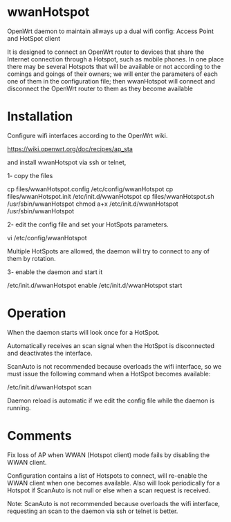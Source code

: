 # wwanHotspot
OpenWrt daemon to maintain allways up a dual wifi config: Access Point and HotSpot client

It is designed to connect an OpenWrt router to devices that share the Internet connection through a Hotspot, such as mobile phones. In one place there may be several Hotspots that will be available or not according to the comings and goings of their owners; we will enter the parameters of each one of them in the configuration file; then wwanHotspot will connect and disconnect the OpenWrt router to them as they become available

# Installation
Configure wifi interfaces according to the OpenWrt wiki.

https://wiki.openwrt.org/doc/recipes/ap_sta

and install wwanHotspot via ssh or telnet,

1- copy the files

cp files/wwanHotspot.config /etc/config/wwanHotspot
cp files/wwanHotspot.init /etc/init.d/wwanHotspot
cp files/wwanHotspot.sh /usr/sbin/wwanHotspot
chmod a+x /etc/init.d/wwanHotspot /usr/sbin/wwanHotspot

2- edit the config file and set your HotSpots parameters.

vi /etc/config/wwanHotspot

Multiple HotSpots are allowed, the daemon will try to connect to any of them by rotation.

3- enable the daemon and start it

/etc/init.d/wwanHotspot enable
/etc/init.d/wwanHotspot start

# Operation

When the daemon starts will look once for a HotSpot.

Automatically receives an scan signal when the HotSpot is disconnected and deactivates the interface.

ScanAuto is not recommended because overloads the wifi interface, so we must issue the following command when a HotSpot becomes available:

/etc/init.d/wwanHotspot scan

Daemon reload is automatic if we edit the config file while the daemon is running.

# Comments

Fix loss of AP when WWAN (Hotspot client) mode fails by disabling the WWAN client.

Configuration contains a list of Hotspots to connect, will re-enable the WWAN client when one becomes available. Also will look periodically for a Hotspot if ScanAuto is not null or else when a scan request is received.

Note: ScanAuto is not recommended because overloads the wifi interface, requesting an scan to the daemon via ssh or telnet is better.
